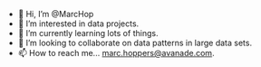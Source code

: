 - 👋 Hi, I’m @MarcHop
- 👀 I’m interested in data projects.
- 🌱 I’m currently learning lots of things.
- 💞️ I’m looking to collaborate on data patterns in large data sets.
- 📫 How to reach me... marc.hoppers@avanade.com.

<!---
MarcHop/MarcHop is a ✨ special ✨ repository because its `README.md` (this file) appears on your GitHub profile.
You can click the Preview link to take a look at your changes.
--->
